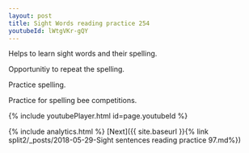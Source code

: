```yaml
---
layout: post
title: Sight Words reading practice 254
youtubeId: lWtgVKr-gQY
---
```

 
 
Helps to learn sight words and their spelling.

Opportunitiy to repeat the spelling. 

Practice spelling. 
 
Practice for spelling bee competitions. 
 
{% include youtubePlayer.html id=page.youtubeId %}
 
 
{% include analytics.html %} 
[Next]({{ site.baseurl }}{% link  split2/_posts/2018-05-29-Sight sentences reading practice 97.md%})
 
